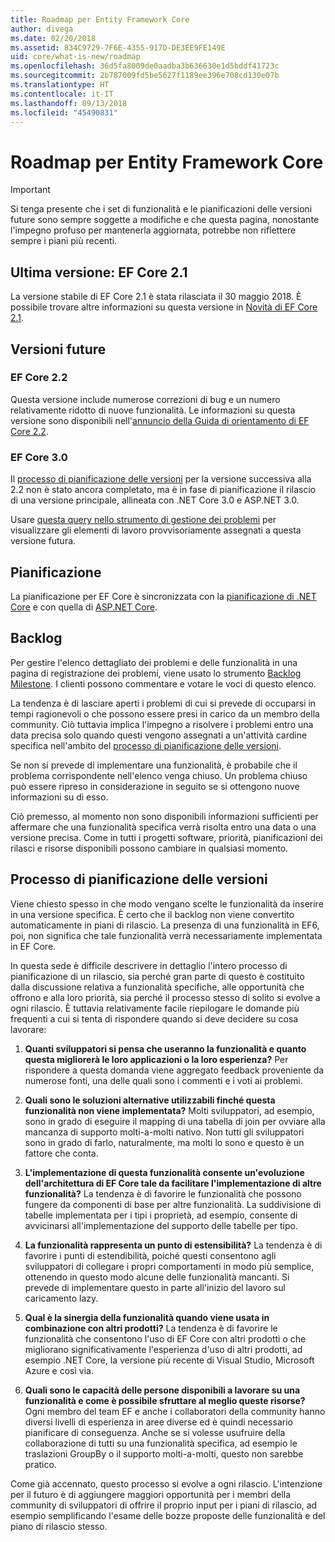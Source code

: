 ```yaml
---
title: Roadmap per Entity Framework Core
author: divega
ms.date: 02/20/2018
ms.assetid: 834C9729-7F6E-4355-917D-DE3EE9FE149E
uid: core/what-is-new/roadmap
ms.openlocfilehash: 36d5fa8009de0aadba3b636630e1d5bddf41723c
ms.sourcegitcommit: 2b787009fd5be5627f1189ee396e708cd130e07b
ms.translationtype: HT
ms.contentlocale: it-IT
ms.lasthandoff: 09/13/2018
ms.locfileid: "45490831"
---
```

# <a name="entity-framework-core-roadmap"></a>Roadmap per Entity Framework Core

> [!IMPORTANT]
> Si tenga presente che i set di funzionalità e le pianificazioni delle versioni future sono sempre soggette a modifiche e che questa pagina, nonostante l'impegno profuso per mantenerla aggiornata, potrebbe non riflettere sempre i piani più recenti.

## <a name="last-release-ef-core-21"></a>Ultima versione: EF Core 2.1

La versione stabile di EF Core 2.1 è stata rilasciata il 30 maggio 2018. È possibile trovare altre informazioni su questa versione in [Novità di EF Core 2.1](xref:core/what-is-new/ef-core-2.1).

## <a name="future-releases"></a>Versioni future

### <a name="ef-core-22"></a>EF Core 2.2

Questa versione include numerose correzioni di bug e un numero relativamente ridotto di nuove funzionalità. Le informazioni su questa versione sono disponibili nell'[annuncio della Guida di orientamento di EF Core 2.2](https://github.com/aspnet/Announcements/issues/308). 

### <a name="ef-core-30"></a>EF Core 3.0

Il [processo di pianificazione delle versioni](#release-planning-process) per la versione successiva alla 2.2 non è stato ancora completato, ma è in fase di pianificazione il rilascio di una versione principale, allineata con .NET Core 3.0 e ASP.NET 3.0. 

Usare [questa query nello strumento di gestione dei problemi](https://github.com/aspnet/EntityFrameworkCore/issues?q=is%3Aopen+is%3Aissue+milestone%3A3.0.0+sort%3Areactions-%2B1-desc) per visualizzare gli elementi di lavoro provvisoriamente assegnati a questa versione futura.

## <a name="schedule"></a>Pianificazione

La pianificazione per EF Core è sincronizzata con la [pianificazione di .NET Core](https://github.com/dotnet/core/blob/master/roadmap.md) e con quella di [ASP.NET Core](https://github.com/aspnet/Home/wiki/Roadmap).

## <a name="backlog"></a>Backlog

Per gestire l'elenco dettagliato dei problemi e delle funzionalità in una pagina di registrazione dei problemi, viene usato lo strumento [Backlog Milestone](https://github.com/aspnet/EntityFrameworkCore/issues?q=is%3Aopen+is%3Aissue+milestone%3ABacklog+sort%3Areactions-%2B1-desc). I clienti possono commentare e votare le voci di questo elenco.

La tendenza è di lasciare aperti i problemi di cui si prevede di occuparsi in tempi ragionevoli o che possono essere presi in carico da un membro della community. Ciò tuttavia implica l'impegno a risolvere i problemi entro una data precisa solo quando questi vengono assegnati a un'attività cardine specifica nell'ambito del [processo di pianificazione delle versioni](#release-planning-process).

Se non si prevede di implementare una funzionalità, è probabile che il problema corrispondente nell'elenco venga chiuso. Un problema chiuso può essere ripreso in considerazione in seguito se si ottengono nuove informazioni su di esso.

Ciò premesso, al momento non sono disponibili informazioni sufficienti per affermare che una funzionalità specifica verrà risolta entro una data o una versione precisa. Come in tutti i progetti software, priorità, pianificazioni dei rilasci e risorse disponibili possono cambiare in qualsiasi momento.

## <a name="release-planning-process"></a>Processo di pianificazione delle versioni

Viene chiesto spesso in che modo vengano scelte le funzionalità da inserire in una versione specifica. È certo che il backlog non viene convertito automaticamente in piani di rilascio. La presenza di una funzionalità in EF6, poi, non significa che tale funzionalità verrà necessariamente implementata in EF Core.

In questa sede è difficile descrivere in dettaglio l'intero processo di pianificazione di un rilascio, sia perché gran parte di questo è costituito dalla discussione relativa a funzionalità specifiche, alle opportunità che offrono e alla loro priorità, sia perché il processo stesso di solito si evolve a ogni rilascio. È tuttavia relativamente facile riepilogare le domande più frequenti a cui si tenta di rispondere quando si deve decidere su cosa lavorare:

1. **Quanti sviluppatori si pensa che useranno la funzionalità e quanto questa migliorerà le loro applicazioni o la loro esperienza?** Per rispondere a questa domanda viene aggregato feedback proveniente da numerose fonti, una delle quali sono i commenti e i voti ai problemi.

2. **Quali sono le soluzioni alternative utilizzabili finché questa funzionalità non viene implementata?** Molti sviluppatori, ad esempio, sono in grado di eseguire il mapping di una tabella di join per ovviare alla mancanza di supporto molti-a-molti nativo. Non tutti gli sviluppatori sono in grado di farlo, naturalmente, ma molti lo sono e questo è un fattore che conta.

3. **L'implementazione di questa funzionalità consente un'evoluzione dell'architettura di EF Core tale da facilitare l'implementazione di altre funzionalità?** La tendenza è di favorire le funzionalità che possono fungere da componenti di base per altre funzionalità. La suddivisione di tabelle implementata per i tipi i proprietà, ad esempio, consente di avvicinarsi all'implementazione del supporto delle tabelle per tipo.

4. **La funzionalità rappresenta un punto di estensibilità?** La tendenza è di favorire i punti di estendibilità, poiché questi consentono agli sviluppatori di collegare i propri comportamenti in modo più semplice, ottenendo in questo modo alcune delle funzionalità mancanti. Si prevede di implementare questo in parte all'inizio del lavoro sul caricamento lazy.

5. **Qual è la sinergia della funzionalità quando viene usata in combinazione con altri prodotti?** La tendenza è di favorire le funzionalità che consentono l'uso di EF Core con altri prodotti o che migliorano significativamente l'esperienza d'uso di altri prodotti, ad esempio .NET Core, la versione più recente di Visual Studio, Microsoft Azure e così via.

6. **Quali sono le capacità delle persone disponibili a lavorare su una funzionalità e come è possibile sfruttare al meglio queste risorse?** Ogni membro del team EF e anche i collaboratori della community hanno diversi livelli di esperienza in aree diverse ed è quindi necessario pianificare di conseguenza. Anche se si volesse usufruire della collaborazione di tutti su una funzionalità specifica, ad esempio le traslazioni GroupBy o il supporto molti-a-molti, questo non sarebbe pratico.

Come già accennato, questo processo si evolve a ogni rilascio. L'intenzione per il futuro è di aggiungere maggiori opportunità per i membri della community di sviluppatori di offrire il proprio input per i piani di rilascio, ad esempio semplificando l'esame delle bozze proposte delle funzionalità e del piano di rilascio stesso.
